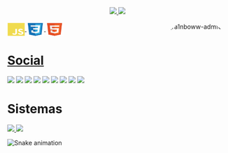 <div align="center">
  <a href="https://github.com/ra1nboww">
  <img height="180em" src="https://github-readme-stats.vercel.app/api?username=ra1nboww&show_icons=true&theme=dark&include_all_commits=true&count_private=true&title_color=blue"/>
  <img height="180em" src="https://github-readme-stats.vercel.app/api/top-langs/?username=ra1nboww&layout=compact&langs_count=7&theme=dark&title_color=blue"/>
</div>

<div style="display: inline_block"><br>
  <img align="center" alt="ra1nboww-Js" height="30" width="40" src="https://raw.githubusercontent.com/devicons/devicon/master/icons/javascript/javascript-plain.svg">
  <img align="center" alt="ra1nboww-CSS" height="30" width="40" src="https://raw.githubusercontent.com/devicons/devicon/master/icons/css3/css3-original.svg">
  <img align="center" alt="ra1nboww-HTML" height="30" width="40" src="https://raw.githubusercontent.com/devicons/devicon/master/icons/html5/html5-original.svg">
  <img align="right" alt="ra1nboww-admfofo" height="250" style="border-radius:50px;" src="https://cdn.discordapp.com/attachments/931380276322521091/941799468662140998/Cat_Glitter_GIF_-_Cat_Glitter_Kitty_-_Discover__Share_GIFs.gif">
 </div>
 
 ##
 
 

  
 <div>
   
   <h1> Social </h1>
   
  <a href="https://instagram.com/favero.gb" target="_blank"> <img src="https://img.shields.io/badge/-Instagram-%23E4405F?style=for-the-badge&logo=instagram&logoColor=white" target="_blank"></a>
  <a href="https://www.tiktok.com/@faavero?fromUrl=%2Frainznn&lang=pt-BR" target="_blank"> <img src="https://img.shields.io/badge/TikTok-000000?style=for-the-badge&logo=tiktok&logoColor=white"></a>
  <a href="https://www.reddit.com/user/raindelas.sx" target="_blank"> <img src="https://img.shields.io/badge/Reddit-FF4500?style=for-the-badge&logo=reddit&logoColor=white"></a>
  <a href="https://www.twitter.com/rainpobre" target="_blank"> <img src="https://img.shields.io/badge/Twitter-1DA1F2?style=for-the-badge&logo=twitter&logoColor=white"></a>
  <a href="https://open.spotify.com/user/893unysyk1i8rzc3f9zkt4nyn" target="_blank"> <img src="https://img.shields.io/badge/Spotify-1ED760?&style=for-the-badge&logo=spotify&logoColor=white"></a>
  <a href="https://soundcloud.com/faverokkj" target="_blank"> <img src="https://img.shields.io/badge/SoundCloud-FF3300?style=for-the-badge&logo=soundcloud&logoColor=white"></a>
  <img src="https://img.shields.io/badge/Discord-0088CC?logo=discord&logoColor=white&style=for-the-badge">
  <a href="https://steamcommunity.com/profiles/76561199109226253/" target="_blank"> <img src="https://img.shields.io/badge/Steam-000000?style=for-the-badge&logo=steam&logoColor=white"></a>
   <a href="https://www.youtube.com/channel/UCxqVePCpiMkskSfdO8T0mLA" target="_blank"> <img src="https://img.shields.io/badge/YouTube-FF0000?style=for-the-badge&logo=youtube&logoColor=white"></a>
   
 </div>
  
  <div>
    <h1> Sistemas </h1>
    <a href="https://github.com/ra1nboww" target="_blank"> <img src="https://img.shields.io/badge/Android-3DDC84?style=for-the-badge&logo=android&logoColor=white"> </a>
    <a href="https://github.com/ra1nboww" target="_blank"> <img src="https://img.shields.io/badge/Windows-0078D6?style=for-the-badge&logo=windows&logoColor=white"> </a>
 
 ![Snake animation](https://github.com/ra1nboww/ra1nboww/blob/output/github-contribution-grid-snake.svg)
 
 
  

